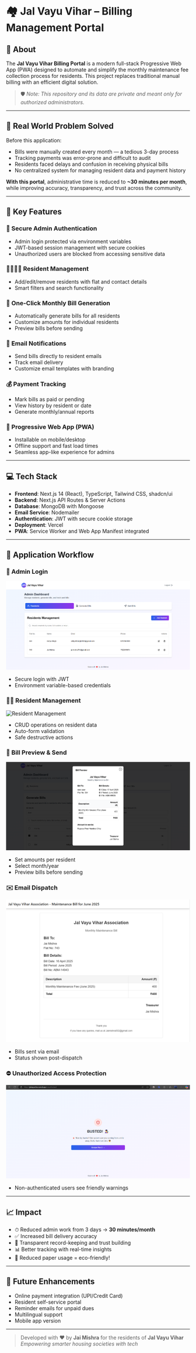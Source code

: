 # 🏘️ Jal Vayu Vihar – Billing Management Portal

## 🏡 About

The **Jal Vayu Vihar Billing Portal** is a modern full-stack Progressive Web App (PWA) designed to automate and simplify the monthly maintenance fee collection process for residents. This project replaces traditional manual billing with an efficient digital solution.

> 🛡️ _Note: This repository and its data are private and meant only for authorized administrators._

---

## 🎯 Real World Problem Solved

Before this application:

- Bills were manually created every month — a tedious 3-day process
- Tracking payments was error-prone and difficult to audit
- Residents faced delays and confusion in receiving physical bills
- No centralized system for managing resident data and payment history

**With this portal**, administrative time is reduced to **~30 minutes per month**, while improving accuracy, transparency, and trust across the community.

---

## 🌟 Key Features

### 🔐 Secure Admin Authentication
- Admin login protected via environment variables
- JWT-based session management with secure cookies
- Unauthorized users are blocked from accessing sensitive data

### 👨‍👩‍👧‍👦 Resident Management
- Add/edit/remove residents with flat and contact details
- Smart filters and search functionality

### 📃 One-Click Monthly Bill Generation
- Automatically generate bills for all residents
- Customize amounts for individual residents
- Preview bills before sending

### 📧 Email Notifications
- Send bills directly to resident emails
- Track email delivery
- Customize email templates with branding

### 💰 Payment Tracking
- Mark bills as paid or pending
- View history by resident or date
- Generate monthly/annual reports

### 📱 Progressive Web App (PWA)
- Installable on mobile/desktop
- Offline support and fast load times
- Seamless app-like experience for admins

---

## 💻 Tech Stack

- **Frontend**: Next.js 14 (React), TypeScript, Tailwind CSS, shadcn/ui
- **Backend**: Next.js API Routes & Server Actions
- **Database**: MongoDB with Mongoose
- **Email Service**: Nodemailer
- **Authentication**: JWT with secure cookie storage
- **Deployment**: Vercel
- **PWA**: Service Worker and Web App Manifest integrated

---

## 🔧 Application Workflow

### 🔐 Admin Login

![Admin Dashboard](./public/screenshots/admin-dashboard.png)

- Secure login with JWT
- Environment variable-based credentials

### 🧑‍💼 Resident Management

![Resident Management](./public/screenshots/admin-resident.png)

- CRUD operations on resident data
- Auto-form validation
- Safe destructive actions

### 📑 Bill Preview & Send

![Bill Preview](./public/screenshots/bill-preview.png)

- Set amounts per resident
- Select month/year
- Preview bills before sending

### ✉️ Email Dispatch

![Mail Sent](./public/screenshots/mail.png)

- Bills sent via email
- Status shown post-dispatch

### ⛔ Unauthorized Access Protection

![Unauthorized](./public/screenshots/unauthorized.png)

- Non-authenticated users see friendly warnings

---

## 📈 Impact

- ⏱ Reduced admin work from 3 days → **30 minutes/month**
- ✅ Increased bill delivery accuracy
- 💬 Transparent record-keeping and trust building
- 📊 Better tracking with real-time insights
- 🌱 Reduced paper usage = eco-friendly!

---

## 🚀 Future Enhancements

- Online payment integration (UPI/Credit Card)
- Resident self-service portal
- Reminder emails for unpaid dues
- Multilingual support
- Mobile app version

---

> Developed with ❤️ by **Jai Mishra** for the residents of **Jal Vayu Vihar**  
> _Empowering smarter housing societies with tech_
